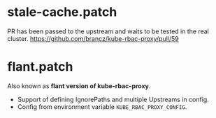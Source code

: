 # stale-cache.patch
PR has been passed to the upstream and waits to be tested in the real cluster.
https://github.com/brancz/kube-rbac-proxy/pull/59

# flant.patch
Also known as **flant version of kube-rbac-proxy**.
- Support of defining IgnorePaths and multiple Upstreams in config.
- Config from environment variable `KUBE_RBAC_PROXY_CONFIG`.
